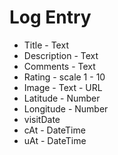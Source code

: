 # Log Entry

* Title - Text
* Description - Text
* Comments - Text
* Rating - scale 1 - 10 
* Image - Text - URL
* Latitude - Number
* Longitude - Number
* visitDate
* cAt - DateTime
* uAt - DateTime
